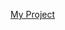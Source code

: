 [My Project](https://app.powerbi.com/links/Y5OyfpBfTj?ctid=189de737-c93a-4f5a-8b68-6f4ca9941912&pbi_source=linkShare)
